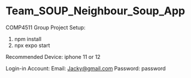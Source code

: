 # Team_SOUP_Neighbour_Soup_App
COMP4511 Group Project
Setup:
1. npm install
2. npx expo start

Recommended Device: iphone 11 or 12

Login-in Account:
Email: Jacky@gmail.com
Password: password
